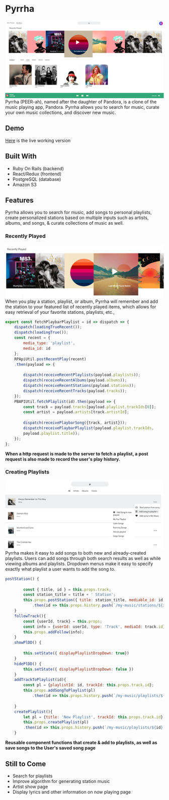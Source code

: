# Pyrrha
 
![alt text](app/assets/images/readme_img1.png "Dashboard")
Pyrrha (PEER-ah), named after the daughter of Pandora, is a clone of the music playing app, Pandora. Pyrrha allows you to search for music, curate your own music collections, and discover new music.

## Demo
[Here](https://pyrrhaa.herokuapp.com/?#/login) is the live working version 

## Built With
* Ruby On Rails (backend)
* React/Redux (frontend)
* PostgreSQL (database)
* Amazon S3
## Features 
Pyrrha allows you to search for music, add songs to personal playlists, create personalized stations based on multiple inputs such as artists, albums, and songs, & curate collections of music as well.

### Recently Played
![alt text](app/assets/images/recently_played.png "Recently Played")
When you play a station, playlist, or album, Pyrrha will remember and add the station to your featured list of recently played items, which allows for easy retrieval of your favorite stations, playlists, etc., 
```javascript
export const fetchPlaybarPlaylist = id => dispatch => {
    dispatch(loadingTrueRecent());
    dispatch(loadingTrue());
    const recent = { 
        media_type: 'playlist', 
        media_id: id 
    };
    RPApiUtil.postRecentPlay(recent)
    .then(payload => {
        
        dispatch(receiveRecentPlaylists(payload.playlists));
        dispatch(receiveRecentAlbums(payload.albums));
        dispatch(receiveRecentStations(payload.stations));
        dispatch(receiveRecentTracks(payload.tracks));
    });
    PBAPIUtil.fetchPlaylist(id).then(payload => {
        const track = payload.tracks[payload.playlist.trackIds[0]];
        const artist = payload.artists[track.artistId];
        
        dispatch(receivePlaybarSong({track, artist}));
        dispatch(receivePlaybarPlaylist(payload.playlist.trackIds, 
        payload.playlist.title));
    });
};
```
**When a http request is made to the server to fetch a playlist, a post request is also made to record the user's play history.**
### Creating Playlists
![alt text](app/assets/images/create_playlist.png "Create Playlists")
Pyrrha makes it easy to add songs to both new and already-created playlists. Users can add songs through both search results as well as while viewing albums and playlists. Dropdown menus make it easy to specify exactly what playlist a user wants to add the song to.
```javascript
postStation() {

        const { title, id } = this.props.track;
        const station_title = title + ' Station';
        this.props.postStation({ title: station_title, mediable_id: id, mediable_type: 'Track' })
            .then(id => this.props.history.push(`/my-music/stations/${id}`));  
    }
    followTrack(){
        const {userId, track} = this.props;
        const info = {userId: userId, type: 'Track', mediaId: track.id}
        this.props.addFollow(info);
    }
    showPlDD() {
        
        this.setState({ displayPlaylistDropDown: true})
    }
    hidePlDD() {
        this.setState({ displayPlaylistDropDown: false })
    }
    addTrackToPlaylist(id){
        const pl = {playlistId: id, trackId: this.props.track.id};
        this.props.addSongToPlaylist(pl)
            .then(id => this.props.history.push(`/my-music/playlists/${id}`))

    }
    createPlaylist(){
        let pl = {title: 'New Playlist', trackId: this.props.track.id}
        this.props.createPlaylist(pl)
        .then(id => this.props.history.push(`/my-music/playlists/${id}`));
    }
```
**Reusable component functions that create & add to playlists, as well as save songs to the User's saved song page**
## Still to Come
* Search for playlists
* Improve algorithm for generating station music
* Artist show page
* Display lyrics and other information on now playing page
